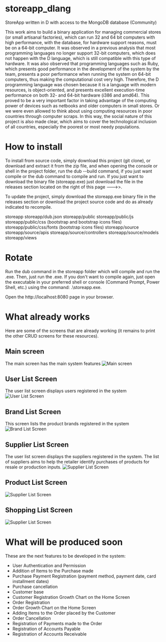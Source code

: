 # storeapp_dlang
StoreApp written in D with access to the MongoDB database (Community)

This work aims to build a binary application for managing commercial stores (or small artisanal factories), which can run 32 and 64 bit computers with high performance, with the database, for hardware support reasons, must be on a 64-bit computer. It was observed in a previous analysis that most programming languages no longer support 32-bit computers, which does not happen with the D language, which is still compatible with this type of hardware. It was also observed that programming languages such as Ruby, which presents good performance in the development of the system by the team, presents a poor performance when running the system on 64-bit computers, thus making the computational cost very high. Therefore, the D programming language was chosen because it is a language with modern resources, is object-oriented, and presents excellent execution-time performance on both 32- and 64-bit hardware (i386 and amd64). This proved to be a very important factor in taking advantage of the computing power of devices such as netbooks and older computers in small stores. Or we were even allowed to think about using computing resources in poor countries through computer scraps. In this way, the social nature of this project is also made clear, which aims to cover the technological inclusion of all countries, especially the poorest or most needy populations.

# How to install
To install from source code, simply download this project (git clone), or download and extract it from the zip file, and when opening the console or shell in the project folder, run the dub --build command, if you just want compile or the dub command to compile and run. If you just want to download the binary file (storeapp.exe) just download the file in the releases section located on the right of this page --->>.

To update the project, simply download the storeapp.exe binary file in the releases section or download the project source code and do as already indicated to recompile.

storeapp
storeapp/dub.json
storeapp/public
storeapp/public/js
storeapp/public/css (bootstrap and bootstrap icons files)
storeapp/public/css/fonts (bootstrap icons files)
storeapp/source
storeapp/source/apis
storeapp/source/controllers
storeapp/source/models
storeapp/views

# Rotate
Run the dub command in the storeapp folder which will compile and run the .exe. Then, just run the .exe. If you don't want to compile again, just open the executable in your preferred shell or console (Command Prompt, Power Shell, etc.) using the command: .\storeapp.exe.

Open the http://localhost:8080 page in your browser.

# What already works
Here are some of the screens that are already working (it remains to print the other CRUD screens for these resources).

## Main screen
The main screen has the main system features
![Main screen](https://github.com/felipebastosweb/storeapp_dlang/blob/main/screenshots/home.png)

## User List Screen
The user list screen displays users registered in the system
![User List Screen](https://github.com/felipebastosweb/storeapp_dlang/blob/main/screenshots/users_index.png)

## Brand List Screen
This screen lists the product brands registered in the system
![Brand List Screen](https://github.com/felipebastosweb/storeapp_dlang/blob/main/screenshots/brands_index.png)

## Supplier List Screen
The user list screen displays the suppliers registered in the system. The list of suppliers aims to help the retailer identify purchases of products for resale or production inputs.
![Supplier List Screen](https://github.com/felipebastosweb/storeapp_dlang/blob/main/screenshots/suppliers_index.png)

## Product List Screen

![Supplier List Screen](https://github.com/felipebastosweb/storeapp_dlang/blob/main/screenshots/products_index.png)

## Shopping List Screen

![Supplier List Screen](https://github.com/felipebastosweb/storeapp_dlang/blob/main/screenshots/purchases_index.png)

# What will be produced soon
These are the next features to be developed in the system:
   - User Authentication and Permission
   - Addition of Items to the Purchase made
   - Purchase Payment Registration (payment method, payment date, card installment dates)
   - Purchase cancellation
   - Customer base
   - Customer Registration Growth Chart on the Home Screen
   - Order Registration
   - Order Growth Chart on the Home Screen
   - Adding Items to the Order placed by the Customer
   - Order Cancellation
   - Registration of Payments made to the Order
   - Registration of Accounts Payable
   - Registration of Accounts Receivable
